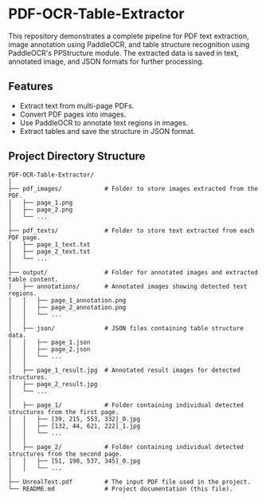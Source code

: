 # PDF-OCR-Table-Extractor

This repository demonstrates a complete pipeline for PDF text extraction, image annotation using PaddleOCR, and table structure recognition using PaddleOCR's PPStructure module. The extracted data is saved in text, annotated image, and JSON formats for further processing.

## Features
- Extract text from multi-page PDFs.
- Convert PDF pages into images.
- Use PaddleOCR to annotate text regions in images.
- Extract tables and save the structure in JSON format.

## Project Directory Structure

```plaintext
PDF-OCR-Table-Extractor/
│
├── pdf_images/            # Folder to store images extracted from the PDF.
│   ├── page_1.png
│   ├── page_2.png
│   └── ...
│
├── pdf_texts/             # Folder to store text extracted from each PDF page.
│   ├── page_1_text.txt
│   ├── page_2_text.txt
│   └── ...
│
├── output/                # Folder for annotated images and extracted table content.
│   ├── annotations/       # Annotated images showing detected text regions.
│   │   ├── page_1_annotation.png
│   │   ├── page_2_annotation.png
│   │   └── ...
│   │
│   ├── json/              # JSON files containing table structure data.
│   │   ├── page_1.json
│   │   ├── page_2.json
│   │   └── ...
│   │
│   ├── page_1_result.jpg  # Annotated result images for detected structures.
│   ├── page_2_result.jpg
│   └── ...
│   
│   ├── page_1/            # Folder containing individual detected structures from the first page.
│   │   ├── [39, 215, 553, 332]_0.jpg
│   │   ├── [132, 44, 621, 222]_1.jpg
│   │   └── ...
│   │
│   ├── page_2/            # Folder containing individual detected structures from the second page.
│   │   ├── [51, 198, 537, 345]_0.jpg
│   │   └── ...
│
├── UnrealText.pdf         # The input PDF file used in the project.
└── README.md              # Project documentation (this file).

```

